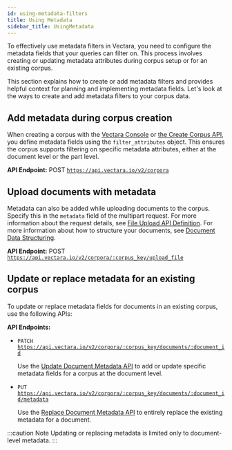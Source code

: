 ```yaml
---
id: using-metadata-filters
title: Using Metadata 
sidebar_title: UsingMetadata
---
```



To effectively use metadata filters in Vectara, you need to configure the 
metadata fields that your queries can filter on. This process involves 
creating or updating metadata attributes during corpus setup or for an 
existing corpus.

This section explains how to create or add metadata filters and provides 
helpful context for planning and implementing metadata fields. Let's look at 
the ways to create and add metadata filters to your corpus data.

## Add metadata during corpus creation

When creating a corpus with the [Vectara Console](/docs/console-ui/creating-a-corpus) or [the Create Corpus API](/docs/api-reference/admin-apis/create-corpus#filter-attribute), you define metadata fields using the `filter_attributes` 
object. This ensures the corpus supports filtering on specific metadata 
attributes, either at the document level or the part level.

**API Endpoint:** POST [`https://api.vectara.io/v2/corpora`](/docs/rest-api/create-corpus)

## Upload documents with metadata

Metadata can also be added while uploading documents to the corpus. Specify 
this in the `metadata` field of the multipart request. For more information 
about the request details, see [File Upload API Definition](/docs/api-reference/indexing-apis/file-upload/file-upload).
For more information about how to structure your documents, see [Document Data Structuring](/docs/learn/document-data-structuring).

**API Endpoint:** POST [`https://api.vectara.io/v2/corpora/:corpus_key/upload_file`](/docs/rest-api/upload-file)

## Update or replace metadata for an existing corpus

To update or replace metadata fields for documents in an existing corpus, use 
the following APIs:

**API Endpoints:**

* `PATCH` [`https://api.vectara.io/v2/corpora/:corpus_key/documents/:document_id`](/docs/rest-api/update-corpus-document)
  
  Use the [Update Document Metadata API](/docs/api-reference/indexing-apis/update-document-metadata) to add or update specific metadata 
  fields for a corpus at the document level.
* `PUT` [`https://api.vectara.io/v2/corpora/:corpus_key/documents/:document_id/metadata`](/docs/rest-api/replace-corpus-document-metadata)
  
  Use the [Replace Document Metadata API](/docs/api-reference/indexing-apis/replace-document-metadata) to entirely replace the existing 
  metadata for a document.

:::caution Note
Updating or replacing metadata is limited only to document-level metadata.
:::

